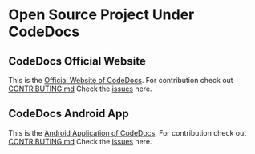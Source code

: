 # Open Source Project Under CodeDocs

## CodeDocs Official Website

This is the [Official Website of CodeDocs](https://github.com/CodeDocsJECRC/codedocsjecrc.github.io).
For contribution check out [CONTRIBUTING.md](#)
Check the [issues](https://github.com/CodeDocsJECRC/codedocsjecrc.github.io/issues) here.

## CodeDocs Android App

This is the [Android Application of CodeDocs](https://github.com/CodeDocsJECRC/CodeDocs-App).
For contribution check out [CONTRIBUTING.md](#)
Check the [issues](https://github.com/CodeDocsJECRC/CodeDocs-App/issues) here.
